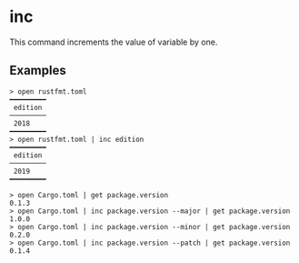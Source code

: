 # inc

This command increments the value of variable by one.

## Examples

```shell
> open rustfmt.toml
━━━━━━━━━
 edition 
─────────
 2018 
━━━━━━━━━
> open rustfmt.toml | inc edition
━━━━━━━━━
 edition 
─────────
 2019 
━━━━━━━━━
```

```shell
> open Cargo.toml | get package.version
0.1.3
> open Cargo.toml | inc package.version --major | get package.version
1.0.0
> open Cargo.toml | inc package.version --minor | get package.version
0.2.0
> open Cargo.toml | inc package.version --patch | get package.version
0.1.4
```